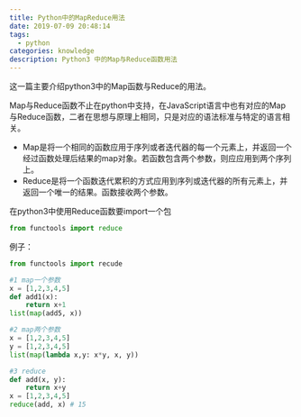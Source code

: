 ```yaml
---
title: Python中的MapReduce用法
date: 2019-07-09 20:48:14
tags:
  - python
categories: knowledge
description: Python3 中的Map与Reduce函数用法
---
```


这一篇主要介绍python3中的Map函数与Reduce的用法。

Map与Reduce函数不止在python中支持，在JavaScript语言中也有对应的Map与Reduce函数，二者在思想与原理上相同，只是对应的语法标准与特定的语言相关。

- Map是将一个相同的函数应用于序列或者迭代器的每一个元素上，并返回一个经过函数处理后结果的map对象。若函数包含两个参数，则应应用到两个序列上。
- Reduce是将一个函数迭代累积的方式应用到序列或迭代器的所有元素上，并返回一个唯一的结果。函数接收两个参数。

在python3中使用Reduce函数要import一个包

```python
from functools import reduce
```

例子：

```python
from functools import recude

#1 map一个参数
x = [1,2,3,4,5]
def add1(x):
    return x+1
list(map(add5, x))

#2 map两个参数
x = [1,2,3,4,5]
y = [1,2,3,4,5]
list(map(lambda x,y: x*y, x, y))

#3 reduce
def add(x, y):
    return x+y
x = [1,2,3,4,5]
reduce(add, x) # 15
```

